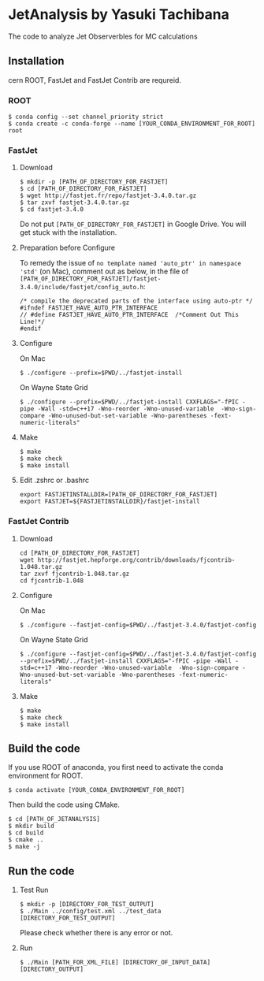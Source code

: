 # JetAnalysis by Yasuki Tachibana

The code to analyze Jet Observerbles for MC calculations

## Installation
cern ROOT, FastJet and FastJet Contrib are requreid. 

### ROOT
```
$ conda config --set channel_priority strict
$ conda create -c conda-forge --name [YOUR_CONDA_ENVIRONMENT_FOR_ROOT] root
```

### FastJet

1. Download
    ```
    $ mkdir -p [PATH_OF_DIRECTORY_FOR_FASTJET]
    $ cd [PATH_OF_DIRECTORY_FOR_FASTJET]
    $ wget http://fastjet.fr/repo/fastjet-3.4.0.tar.gz
    $ tar zxvf fastjet-3.4.0.tar.gz
    $ cd fastjet-3.4.0
    ```
    Do not put `[PATH_OF_DIRECTORY_FOR_FASTJET]` in Google Drive. 
    You will get stuck with the installation. 

1. Preparation before Configure

    To remedy the issue of `no template named 'auto_ptr' in namespace 'std'` (on Mac), comment out as below, in the file of `[PATH_OF_DIRECTORY_FOR_FASTJET]/fastjet-3.4.0/include/fastjet/config_auto.h`:

    ```
    /* compile the deprecated parts of the interface using auto-ptr */
    #ifndef FASTJET_HAVE_AUTO_PTR_INTERFACE 
    // #define FASTJET_HAVE_AUTO_PTR_INTERFACE  /*Comment Out This Line!*/ 
    #endif
    ```


1. Configure 

    On Mac
    ```
    $ ./configure --prefix=$PWD/../fastjet-install
    ```


    On Wayne State Grid
    ```
    $ ./configure --prefix=$PWD/../fastjet-install CXXFLAGS="-fPIC -pipe -Wall -std=c++17 -Wno-reorder -Wno-unused-variable  -Wno-sign-compare -Wno-unused-but-set-variable -Wno-parentheses -fext-numeric-literals"
    ```

1. Make
    ```
    $ make
    $ make check
    $ make install
    ```

1. Edit .zshrc or .bashrc
    ```
    export FASTJETINSTALLDIR=[PATH_OF_DIRECTORY_FOR_FASTJET]
    export FASTJET=${FASTJETINSTALLDIR}/fastjet-install
    ```

### FastJet Contrib
1. Download
    ```
    cd [PATH_OF_DIRECTORY_FOR_FASTJET]
    wget http://fastjet.hepforge.org/contrib/downloads/fjcontrib-1.048.tar.gz
    tar zxvf fjcontrib-1.048.tar.gz
    cd fjcontrib-1.048
    ```

1. Configure

    On Mac
    ```
    $ ./configure --fastjet-config=$PWD/../fastjet-3.4.0/fastjet-config
    ```

    On Wayne State Grid
    ```
    $ ./configure --fastjet-config=$PWD/../fastjet-3.4.0/fastjet-config --prefix=$PWD/../fastjet-install CXXFLAGS="-fPIC -pipe -Wall -std=c++17 -Wno-reorder -Wno-unused-variable  -Wno-sign-compare -Wno-unused-but-set-variable -Wno-parentheses -fext-numeric-literals"
    ```

1. Make
    ```
    $ make
    $ make check
    $ make install
    ```


## Build the code

If you use ROOT of anaconda, you first need to activate the conda environment for ROOT.
```
$ conda activate [YOUR_CONDA_ENVIRONMENT_FOR_ROOT]
```

Then build the code using CMake.
```
$ cd [PATH_OF_JETANALYSIS]
$ mkdir build
$ cd build
$ cmake ..
$ make -j
```

## Run the code

1. Test Run
    ```
    $ mkdir -p [DIRECTORY_FOR_TEST_OUTPUT]
    $ ./Main ../config/test.xml ../test_data [DIRECTORY_FOR_TEST_OUTPUT]
    ```
    Please check whether there is any error or not. 

1. Run
    ```
    $ ./Main [PATH_FOR_XML_FILE] [DIRECTORY_OF_INPUT_DATA] [DIRECTORY_OUTPUT]
    ```
